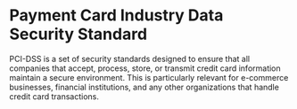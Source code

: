 # Payment Card Industry Data Security Standard
PCI-DSS is a set of security standards designed to ensure that all companies that accept, process, store, or transmit credit card information maintain a secure environment. This is particularly relevant for e-commerce businesses, financial institutions, and any other organizations that handle credit card transactions.
